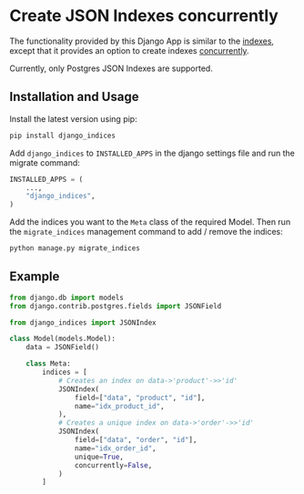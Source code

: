 # Create JSON Indexes concurrently

The functionality provided by this Django App is similar to the
[indexes](https://docs.djangoproject.com/en/2.2/ref/models/options/#django.db.models.Options.indexes),
except that it provides an option to create indexes
[concurrently](https://www.postgresql.org/docs/current/sql-createindex.html#SQL-CREATEINDEX-CONCURRENTLY).

Currently, only Postgres JSON Indexes are supported.

## Installation and Usage
Install the latest version using pip:
```bash
pip install django_indices
```

Add `django_indices` to `INSTALLED_APPS` in the django settings file and run
the migrate command:
```python
INSTALLED_APPS = (
    ...,
    "django_indices",
)
```

Add the indices you want to the `Meta` class of the required Model. Then run
the `migrate_indices` management command to add / remove the indices:
```bash
python manage.py migrate_indices
```

## Example
```python
from django.db import models
from django.contrib.postgres.fields import JSONField

from django_indices import JSONIndex

class Model(models.Model):
    data = JSONField()

    class Meta:
        indices = [
            # Creates an index on data->'product'->>'id'
            JSONIndex(
                field=["data", "product", "id"],
                name="idx_product_id",
            ),
            # Creates a unique index on data->'order'->>'id'
            JSONIndex(
                field=["data", "order", "id"],
                name="idx_order_id",
                unique=True,
                concurrently=False,
            )
        ]
```
